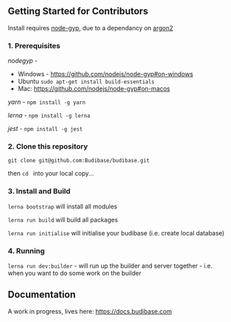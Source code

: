 ## Getting Started for Contributors

Install requires [node-gyp](https://github.com/nodejs/node-gyp), due to a dependancy on [argon2](https://github.com/ranisalt/node-argon2)

### 1.  Prerequisites

*nodegyp -*
  - Windows  - https://github.com/nodejs/node-gyp#on-windows
  - Ubuntu `sudo apt-get install build-essentials`
  - Mac: https://github.com/nodejs/node-gyp#on-macos

*yarn -* `npm install -g yarn`

*lerna -* `npm install -g lerna`

*jest* - `npm install -g jest`

### 2. Clone this repository

`git clone git@github.com:Budibase/budibase.git`

then `cd ` into your local copy...

### 3.  Install and Build

`lerna bootstrap` will install all modules

`lerna run build` will build all packages

`lerna run initialise` will initialise your budibase (i.e. create local database)

### 4. Running

`lerna run dev:builder` - will run up the builder and server together - i.e. when you want to do some work on the builder

## Documentation

A work in progress, lives here: https://docs.budibase.com




